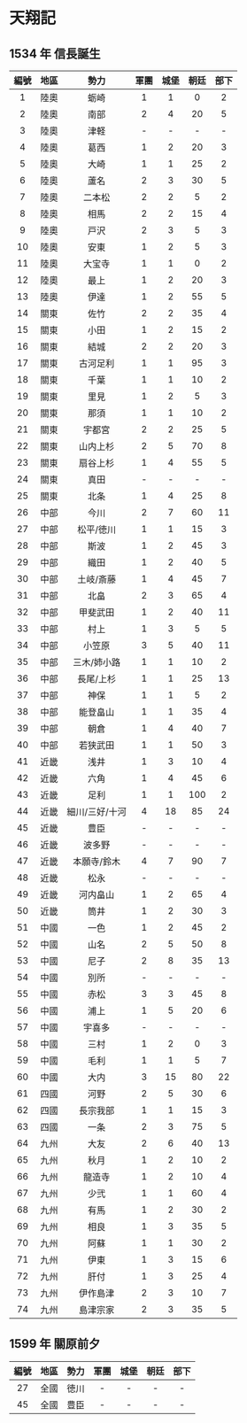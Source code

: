 # 天翔記

## 1534 年 信長誕生
|編號|地區|勢力|軍團|城堡|朝廷|部下
|:-:|:-:|:-:|:-:|:-:|:-:|:-:
|1|陸奧|蛎崎|1|1|0|2
|2|陸奧|南部|2|4|20|5
|3|陸奧|津軽|-|-|-|-
|4|陸奧|葛西|1|2|20|3
|5|陸奧|大崎|1|1|25|2
|6|陸奧|蘆名|2|3|30|5
|7|陸奧|二本松|2|2|5|2
|8|陸奧|相馬|2|2|15|4
|9|陸奧|戸沢|2|3|5|3
|10|陸奧|安東|1|2|5|3
|11|陸奧|大宝寺|1|1|0|2
|12|陸奧|最上|1|2|20|3
|13|陸奧|伊達|1|2|55|5
|14|關東|佐竹|2|2|35|4
|15|關東|小田|1|2|15|2
|16|關東|結城|2|2|20|3
|17|關東|古河足利|1|1|95|3
|18|關東|千葉|1|1|10|2
|19|關東|里見|1|2|5|3
|20|關東|那須|1|1|10|2
|21|關東|宇都宮|2|2|25|5
|22|關東|山内上杉|2|5|70|8
|23|關東|扇谷上杉|1|4|55|5
|24|關東|真田|-|-|-|-
|25|關東|北条|1|4|25|8
|26|中部|今川|2|7|60|11
|27|中部|松平/徳川|1|1|15|3
|28|中部|斯波|1|2|45|3
|29|中部|織田|1|2|40|5
|30|中部|土岐/斎藤|1|4|45|7
|31|中部|北畠|2|3|65|4
|32|中部|甲斐武田|1|2|40|11
|33|中部|村上|1|3|5|5
|34|中部|小笠原|3|5|40|11
|35|中部|三木/姉小路|1|1|10|2
|36|中部|長尾/上杉|1|1|25|13
|37|中部|神保|1|1|5|2
|38|中部|能登畠山|1|1|35|4
|39|中部|朝倉|1|4|40|7
|40|中部|若狭武田|1|1|50|3
|41|近畿|浅井|1|3|10|4
|42|近畿|六角|1|4|45|6
|43|近畿|足利|1|1|100|2
|44|近畿|細川/三好/十河|4|18|85|24
|45|近畿|豊臣|-|-|-|-
|46|近畿|波多野|-|-|-|-
|47|近畿|本願寺/鈴木|4|7|90|7
|48|近畿|松永|-|-|-|-
|49|近畿|河内畠山|1|2|65|4
|50|近畿|筒井|1|2|30|3
|51|中國|一色|1|2|45|2
|52|中國|山名|2|5|50|8
|53|中國|尼子|2|8|35|13
|54|中國|別所|-|-|-|-
|55|中國|赤松|3|3|45|8
|56|中國|浦上|1|5|20|6
|57|中國|宇喜多|-|-|-|-
|58|中國|三村|1|2|0|3
|59|中國|毛利|1|1|5|7
|60|中國|大内|3|15|80|22
|61|四國|河野|2|5|30|6
|62|四國|長宗我部|1|1|15|3
|63|四國|一条|2|3|75|5
|64|九州|大友|2|6|40|13
|65|九州|秋月|1|2|10|2
|66|九州|龍造寺|1|2|10|4
|67|九州|少弐|1|1|60|4
|68|九州|有馬|1|2|30|2
|69|九州|相良|1|3|35|5
|70|九州|阿蘇|1|1|30|2
|71|九州|伊東|1|3|15|6
|72|九州|肝付|1|3|25|4
|73|九州|伊作島津|2|3|10|7
|74|九州|島津宗家|2|3|35|5

## 1599 年 關原前夕
|編號|地區|勢力|軍團|城堡|朝廷|部下
|:-:|:-:|:-:|:-:|:-:|:-:|:-:
|27|全國|徳川|-|-|-|-
|45|全國|豊臣|-|-|-|-
